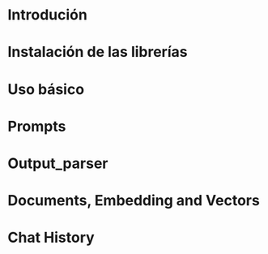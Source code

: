 # Introdución

# Instalación de las librerías

# Uso básico

# Prompts

# Output_parser

# Documents, Embedding and Vectors

# Chat History
